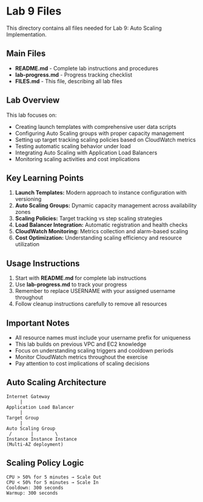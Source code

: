 # Lab 9 Files

This directory contains all files needed for Lab 9: Auto Scaling Implementation.

## Main Files

- **README.md** - Complete lab instructions and procedures
- **lab-progress.md** - Progress tracking checklist
- **FILES.md** - This file, describing all lab files

## Lab Overview

This lab focuses on:
- Creating launch templates with comprehensive user data scripts
- Configuring Auto Scaling groups with proper capacity management
- Setting up target tracking scaling policies based on CloudWatch metrics
- Testing automatic scaling behavior under load
- Integrating Auto Scaling with Application Load Balancers
- Monitoring scaling activities and cost implications

## Key Learning Points

1. **Launch Templates:** Modern approach to instance configuration with versioning
2. **Auto Scaling Groups:** Dynamic capacity management across availability zones
3. **Scaling Policies:** Target tracking vs step scaling strategies
4. **Load Balancer Integration:** Automatic registration and health checks
5. **CloudWatch Monitoring:** Metrics collection and alarm-based scaling
6. **Cost Optimization:** Understanding scaling efficiency and resource utilization

## Usage Instructions

1. Start with **README.md** for complete lab instructions
2. Use **lab-progress.md** to track your progress
3. Remember to replace USERNAME with your assigned username throughout
4. Follow cleanup instructions carefully to remove all resources

## Important Notes

- All resource names must include your username prefix for uniqueness
- This lab builds on previous VPC and EC2 knowledge
- Focus on understanding scaling triggers and cooldown periods
- Monitor CloudWatch metrics throughout the exercise
- Pay attention to cost implications of scaling decisions

## Auto Scaling Architecture

```
Internet Gateway
     |
Application Load Balancer
     |
Target Group
     |
Auto Scaling Group
 /       |        \
Instance Instance Instance
(Multi-AZ deployment)
```

## Scaling Policy Logic

```
CPU > 50% for 5 minutes → Scale Out
CPU < 50% for 5 minutes → Scale In
Cooldown: 300 seconds
Warmup: 300 seconds
```

